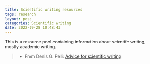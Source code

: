 ```yaml
---
title: Scientific writing resources
tags: research
layout: post
categories: Scientific writing
date: 2022-09-28 10:48:43
---
```




This is a resource pool containing information about scientifc writing, mostly academic writing.


>* From Denis G. Pelli: [Advice for scientific writing](https://denispelli.com/style.html)
